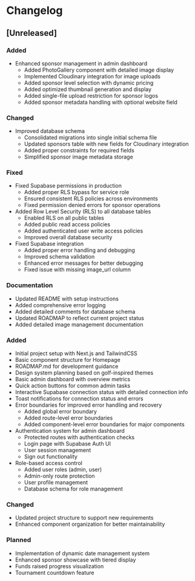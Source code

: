 # Changelog

## [Unreleased]

### Added
- Enhanced sponsor management in admin dashboard
  * Added PhotoGallery component with detailed image display
  * Implemented Cloudinary integration for image uploads
  * Added sponsor level selection with dynamic pricing
  * Added optimized thumbnail generation and display
  * Added single-file upload restriction for sponsor logos
  * Added sponsor metadata handling with optional website field

### Changed
- Improved database schema
  * Consolidated migrations into single initial schema file
  * Updated sponsors table with new fields for Cloudinary integration
  * Added proper constraints for required fields
  * Simplified sponsor image metadata storage

### Fixed
- Fixed Supabase permissions in production
  * Added proper RLS bypass for service role
  * Ensured consistent RLS policies across environments
  * Fixed permission denied errors for sponsor operations
- Added Row Level Security (RLS) to all database tables
  * Enabled RLS on all public tables
  * Added public read access policies
  * Added authenticated user write access policies
  * Improved overall database security
- Fixed Supabase integration
  * Added proper error handling and debugging
  * Improved schema validation
  * Enhanced error messages for better debugging
  * Fixed issue with missing image_url column

### Documentation
- Updated README with setup instructions
- Added comprehensive error logging
- Added detailed comments for database schema
- Updated ROADMAP to reflect current project status
- Added detailed image management documentation

### Added
- Initial project setup with Next.js and TailwindCSS
- Basic component structure for Homepage
- ROADMAP.md for development guidance
- Design system planning based on golf-inspired themes
- Basic admin dashboard with overview metrics
- Quick action buttons for common admin tasks
- Interactive Supabase connection status with detailed connection info
- Toast notifications for connection status and errors
- Error boundaries for improved error handling and recovery
  - Added global error boundary
  - Added route-level error boundaries
  - Added component-level error boundaries for major components
- Authentication system for admin dashboard
  - Protected routes with authentication checks
  - Login page with Supabase Auth UI
  - User session management
  - Sign out functionality
- Role-based access control
  - Added user roles (admin, user)
  - Admin-only route protection
  - User profile management
  - Database schema for role management

### Changed
- Updated project structure to support new requirements
- Enhanced component organization for better maintainability

### Planned
- Implementation of dynamic date management system
- Enhanced sponsor showcase with tiered display
- Funds raised progress visualization
- Tournament countdown feature
